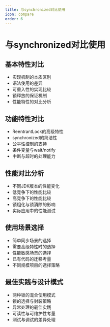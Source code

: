 ```yaml
---
title: 与synchronized对比使用
icon: compare
order: 6
---
```


# 与synchronized对比使用

## 基本特性对比

- 实现机制的本质区别
- 语法使用的差异
- 可重入性的实现比较
- 锁释放的保证机制
- 性能特性的对比分析

## 功能特性对比

- ReentrantLock的高级特性
- synchronized的简洁性
- 公平性控制的支持
- 条件变量与wait/notify
- 中断与超时的处理能力

## 性能对比分析

- 不同JDK版本的性能变化
- 低竞争下的性能比较
- 高竞争下的性能比较
- 锁粗化与锁消除的影响
- 实际应用中的性能测试

## 使用场景选择

- 简单同步场景的选择
- 需要高级特性时的选择
- 性能敏感场景的选择
- 已有代码的迁移考量
- 不同规模项目的选择策略

## 最佳实践与设计模式

- 两种锁的混合使用模式
- 锁的选择与封装策略
- 异常处理的最佳实践
- 可读性与可维护性考量
- 测试与调试的差异处理
